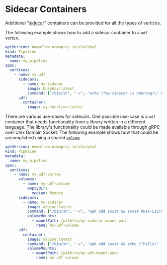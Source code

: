# Sidecar Containers

Additional "[sidecar](https://kubernetes.io/docs/concepts/workloads/pods/#how-pods-manage-multiple-containers)" containers can be provided for all the types of vertices.

The following example shows how to add a sidecar container to a `udf` vertex.

```yaml
apiVersion: numaflow.numaproj.io/v1alpha1
kind: Pipeline
metadata:
  name: my-pipeline
spec:
  vertices:
    - name: my-udf
      sidecars:
        - name: my-sidecar
          image: busybox:latest
          command: ["/bin/sh", "-c", "echo \"my-sidecar is running!\" && tail -f /dev/null"]
      udf:
        container:
          image: my-function:latest
```

There are various use-cases for sidecars. One possible use-case is a `udf` container that needs functionality
from a library written in a different language. The library's functionality could be made available through
gRPC over Unix Domain Socket. The following example shows how that could be accomplished using a shared [`volume`](./volumes.md).

```yaml
apiVersion: numaflow.numaproj.io/v1alpha1
kind: Pipeline
metadata:
  name: my-pipeline
spec:
  vertices:
    - name: my-udf-vertex
      volumes:
        - name: my-udf-volume
          emptyDir:
            medium: Memory
      sidecars:
        - name: my-sidecar
          image: alpine:latest
          command: ["/bin/sh", "-c", "apk add socat && socat UNIX-LISTEN:/path/to/my-sidecar-mount-path/my.sock - && tail -f /dev/null"]
          volumeMounts:
            - mountPath: /path/to/my-sidecar-mount-path
              name: my-udf-volume
      udf:
        container:
          image: alpine:latest
          command: ["/bin/sh", "-c", "apk add socat && echo \"hello\" | socat UNIX-CONNECT:/path/to/my-udf-mount-path/my.sock,forever - && tail -f /dev/null"]
          volumeMounts:
            - mountPath: /path/to/my-udf-mount-path
              name: my-udf-volume
```
